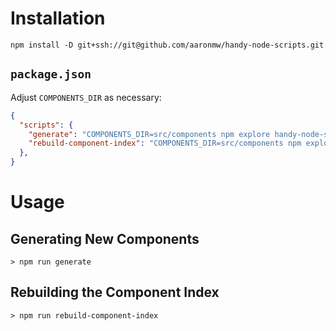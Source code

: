 # Installation

```
npm install -D git+ssh://git@github.com/aaronmw/handy-node-scripts.git
```

## `package.json`

Adjust `COMPONENTS_DIR` as necessary:

```json
{
  "scripts": {
    "generate": "COMPONENTS_DIR=src/components npm explore handy-node-scripts -- npm run generate",
    "rebuild-component-index": "COMPONENTS_DIR=src/components npm explore handy-node-scripts -- npm run rebuild-component-index"
  },
}
```


# Usage

## Generating New Components

```
> npm run generate
```

## Rebuilding the Component Index

```
> npm run rebuild-component-index
```